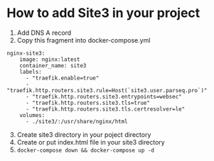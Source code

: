 # How to add Site3 in your project
1. Add DNS A record
2. Copy this fragment into docker-compose.yml 
```
nginx-site3:
    image: nginx:latest
    container_name: site3
    labels:
      - "traefik.enable=true"
      - "traefik.http.routers.site3.rule=Host(`site3.user.parseq.pro`)"
      - "traefik.http.routers.site3.entrypoints=websec"
      - "traefik.http.routers.site3.tls=true"
      - "traefik.http.routers.site3.tls.certresolver=le"   
    volumes:
      - ./site3/:/usr/share/nginx/html
```
3. Create site3 directory in your poject directory
4. Create or put index.html file in your site3 directory
5. `docker-compose down && docker-compose up -d`
